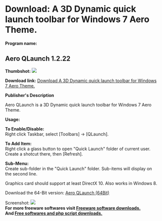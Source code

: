 # Download: A 3D Dynamic quick launch toolbar for Windows 7 Aero Theme.

**Program name:**

## Aero QLaunch 1.2.22

  
**Thumbshot:** ![](http://www.freewarefiles.com/screenshot/aeroqlaunch_md.jpg)   
  
**Download link:** [Download A 3D Dynamic quick launch toolbar for Windows 7 Aero Theme.](http://freesoftwares.boysofts.com/Aero-QLaunch_program_72224.html)  
  


**Publisher's Description**  
  


Aero QLaunch is a 3D Dynamic quick launch toolbar for Windows 7 Aero Theme. 

**Usage:**

**To Enable/Disable:**  
Right click Taskbar, select [Toolbars] -> [QLaunch].

**To Add Item:**  
Right click a glass button to open "Quick Launch" folder of current user. Create a shotcut there, then [Refresh].

**Sub-Menu:**  
Create sub-folder in the "Quick Launch" folder. Sub-items will display on the second line.

Graphics card should support at least DirectX 10. Also works in Windows 8. 

Download the 64-Bit version: [Aero QLaunch (64Bit)](http://www.ck16.com/aql/SetupAQL64.zip)

  
  
Screenshot: ![](http://www.freewarefiles.com/screenshot/aeroqlaunch.jpg)   
**For more freeware softwares visit [Freeware software downloads.](http://freesoftwares.boysofts.com/)**   
**And [Free softwares and php script downloads.](http://www.boysofts.com/)**

